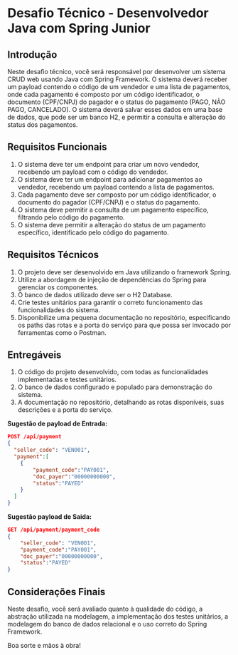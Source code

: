 # Desafio Técnico - Desenvolvedor Java com Spring Junior

## Introdução

Neste desafio técnico, você será responsável por desenvolver um sistema CRUD web usando Java com Spring Framework. O sistema deverá receber um payload contendo o código de um vendedor e uma lista de pagamentos, onde cada pagamento é composto por um código identificador, o documento (CPF/CNPJ) do pagador e o status do pagamento (PAGO, NÃO PAGO, CANCELADO). O sistema deverá salvar esses dados em uma base de dados, que pode ser um banco H2, e permitir a consulta e alteração do status dos pagamentos.

## Requisitos Funcionais

1. O sistema deve ter um endpoint para criar um novo vendedor, recebendo um payload com o código do vendedor.
2. O sistema deve ter um endpoint para adicionar pagamentos ao vendedor, recebendo um payload contendo a lista de pagamentos.
3. Cada pagamento deve ser composto por um código identificador, o documento do pagador (CPF/CNPJ) e o status do pagamento.
4. O sistema deve permitir a consulta de um pagamento específico, filtrando pelo código do pagamento.
5. O sistema deve permitir a alteração do status de um pagamento específico, identificado pelo código do pagamento.

## Requisitos Técnicos

1. O projeto deve ser desenvolvido em Java utilizando o framework Spring.
2. Utilize a abordagem de injeção de dependências do Spring para gerenciar os componentes.
3. O banco de dados utilizado deve ser o H2 Database.
4. Crie testes unitários para garantir o correto funcionamento das funcionalidades do sistema.
5. Disponibilize uma pequena documentação no repositório, especificando os paths das rotas e a porta do serviço para que possa ser invocado por ferramentas como o Postman.


## Entregáveis

1. O código do projeto desenvolvido, com todas as funcionalidades implementadas e testes unitários.
2. O banco de dados configurado e populado para demonstração do sistema.
3. A documentação no repositório, detalhando as rotas disponíveis, suas descrições e a porta do serviço.


**Sugestão de payload de Entrada:**
```json
POST /api/payment
{
  "seller_code": "VEN001",
  "payment":[
    {
        "payment_code":"PAY001",
        "doc_payer":"00000000000",
        "status":"PAYED"
    }
  ]  
}

```

**Sugestão payload de Saida:**

```json
GET /api/payment/payment_code
{
    "seller_code": "VEN001",
    "payment_code":"PAY001",
    "doc_payer":"00000000000",
    "status":"PAYED"
}

```

## Considerações Finais

Neste desafio, você será avaliado quanto à qualidade do código, a abstração utilizada na modelagem, a implementação dos testes unitários, a modelagem do banco de dados relacional e o uso correto do Spring Framework.


Boa sorte e mãos à obra!
